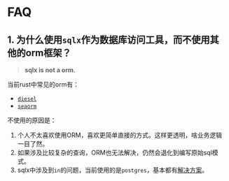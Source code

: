 # FAQ

## 1. 为什么使用`sqlx`作为数据库访问工具，而不使用其他的orm框架？

> **sqlx is not a orm.**

当前rust中常见的orm有：

- [`diesel`](https://diesel.rs/)
- [`seaorm`](https://www.sea-ql.org/SeaORM/)

不使用的原因是：

1. 个人不太喜欢使用ORM，喜欢更简单直接的方式。这样更透明，啥业务逻辑一目了然。
2. 如果涉及比较复杂的查询，ORM也无法解决，仍然会退化到编写原始sql模式。
3. sqlx中涉及到`in`的问题，当前使用的是`postgres`，基本都有[解决方案](https://github.com/launchbadge/sqlx/blob/main/FAQ.md#how-can-i-do-a-select--where-foo-in--query)。